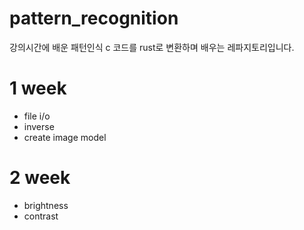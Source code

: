 # pattern_recognition
강의시간에 배운 패턴인식 c 코드를 rust로 변환하며 배우는 레파지토리입니다.

# 1 week
- file i/o
- inverse
- create image model

# 2 week
- brightness
- contrast